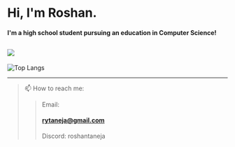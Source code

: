 # Hi, I'm Roshan.
#### I'm a high school student pursuing an education in Computer Science!
![](https://komarev.com/ghpvc/?username=daroshi11260&color=green&style=flat-square)
---
<!--
![Daroshi11260's GitHub stats](https://github-readme-stats.vercel.app/api?username=Daroshi11260&count_private=true&show_icons=true&theme=radical)
-->
![Top Langs](https://github-readme-stats.vercel.app/api/top-langs/?username=Daroshi11260&hide=html,javascript,css,cmake)

<!--
![Skills](https://skillicons.dev/icons?i=py,java,cpp,discord,bots,js,html,pug,css,mongo,aws,ps,pr,ae)
-->
---
>📫 How to reach me:
>> Email: <h4 href="mailto:rytaneja@gmail.com">rytaneja@gmail.com</h4>
>> 
>> Discord: roshantaneja

<!--
**Daroshi11260/Daroshi11260** is a ✨ _special_ ✨ repository because its `README.md` (this file) appears on your GitHub profile.

Here are some ideas to get you started:

- 🔭 I’m currently working on ...
- 🌱 I’m currently learning ...
- 👯 I’m looking to collaborate on ...
- 🤔 I’m looking for help with ...
- 💬 Ask me about ...
- 📫 How to reach me: ...
- 😄 Pronouns: ...
- ⚡ Fun fact: ...
-->
